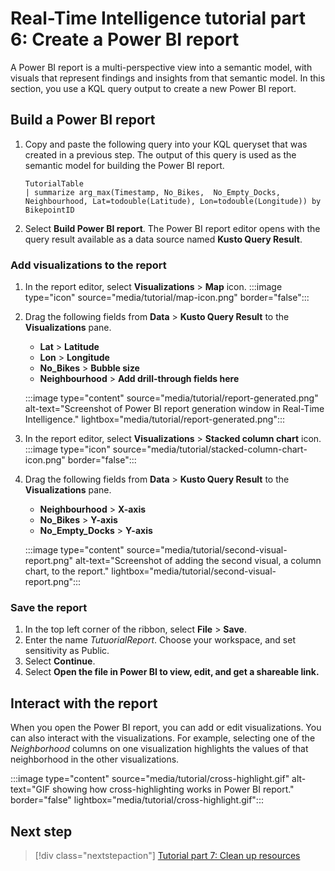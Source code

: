 # Real-Time Intelligence tutorial part 6: Create a Power BI report

A Power BI report is a multi-perspective view into a semantic model, with visuals that represent findings and insights from that semantic model. In this section, you use a KQL query output to create a new Power BI report.

## Build a Power BI report

1. Copy and paste the following query into your KQL queryset that was created in a previous step. The output of this query is used as the semantic model for building the Power BI report. 

    ```kusto
    TutorialTable
    | summarize arg_max(Timestamp, No_Bikes,  No_Empty_Docks, Neighbourhood, Lat=todouble(Latitude), Lon=todouble(Longitude)) by BikepointID
    ```

2. Select **Build Power BI report**. The Power BI report editor opens with the query result available as a data source named **Kusto Query Result**.

### Add visualizations to the report

1. In the report editor, select **Visualizations** > **Map** icon.
     :::image type="icon" source="media/tutorial/map-icon.png" border="false":::
2. Drag the following fields from **Data** > **Kusto Query Result** to the **Visualizations** pane.
    * **Lat** > **Latitude**
    * **Lon** > **Longitude**
    * **No_Bikes** > **Bubble size**
    * **Neighbourhood** > **Add drill-through fields here**

    :::image type="content" source="media/tutorial/report-generated.png" alt-text="Screenshot of Power BI report generation window in Real-Time Intelligence." lightbox="media/tutorial/report-generated.png":::

3. In the report editor, select **Visualizations** > **Stacked column chart** icon.
    :::image type="icon" source="media/tutorial/stacked-column-chart-icon.png" border="false":::
4. Drag the following fields from **Data** > **Kusto Query Result** to the **Visualizations** pane.
    * **Neighbourhood** > **X-axis**
    * **No_Bikes** > **Y-axis**
    * **No_Empty_Docks** > **Y-axis**

    :::image type="content" source="media/tutorial/second-visual-report.png" alt-text="Screenshot of adding the second visual, a column chart, to the report." lightbox="media/tutorial/second-visual-report.png":::

### Save the report

1. In the top left corner of the ribbon, select **File** > **Save**.
2. Enter the name *TutuorialReport*. Choose your workspace, and set sensitivity as Public.
3. Select **Continue**.
4. Select **Open the file in Power BI to view, edit, and get a shareable link.**

## Interact with the report

When you open the Power BI report, you can add or edit visualizations. You can also interact with the visualizations. For example, selecting one of the *Neighborhood* columns on one visualization highlights the values of that neighborhood in the other visualizations.

:::image type="content" source="media/tutorial/cross-highlight.gif" alt-text="GIF showing how cross-highlighting works in Power BI report." border="false"  lightbox="media/tutorial/cross-highlight.gif":::


## Next step

> [!div class="nextstepaction"]
> [Tutorial part 7: Clean up resources](tutorial-7-clean-up-resources.md)